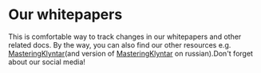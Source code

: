 # Our whitepapers

This is comfortable way to track changes in our whitepapers and other related docs. By the way, you can also find our other resources e.g. <a href="https://mastering.klyntar.org">MasteringKlyntar</a>(and version of <a href="https://ru.mastering.klyntar.org">MasteringKlyntar</a> on russian).Don't forget about our social media!